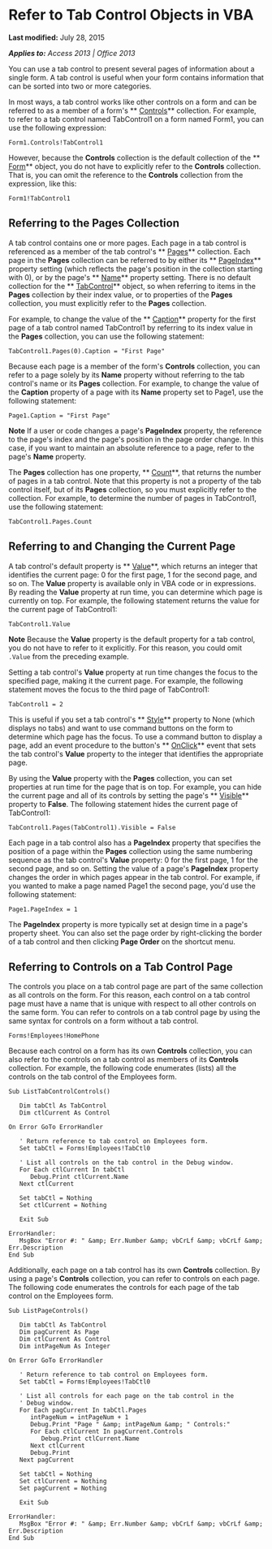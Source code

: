 
# Refer to Tab Control Objects in VBA

 **Last modified:** July 28, 2015

 _**Applies to:** Access 2013 | Office 2013_

You can use a tab control to present several pages of information about a single form. A tab control is useful when your form contains information that can be sorted into two or more categories. 

In most ways, a tab control works like other controls on a form and can be referred to as a member of a form's  ** [Controls](26771888-86E8-28C3-6668-F793474CBB5B.md)** collection. For example, to refer to a tab control named TabControl1 on a form named Form1, you can use the following expression:



```
Form1.Controls!TabControl1 

```

However, because the  **Controls** collection is the default collection of the ** [Form](72EF9219-142B-B690-B696-3EBA9A5D4522.md)** object, you do not have to explicitly refer to the **Controls** collection. That is, you can omit the reference to the **Controls** collection from the expression, like this:



```
Form1!TabControl1 

```


## Referring to the Pages Collection

A tab control contains one or more pages. Each page in a tab control is referenced as a member of the tab control's  ** [Pages](DC628CFA-9550-36E6-0AA1-06CF5E80FA25.md)** collection. Each page in the **Pages** collection can be referred to by either its ** [PageIndex](22B71F19-2734-F735-8A64-D02901C598C0.md)** property setting (which reflects the page's position in the collection starting with 0), or by the page's ** [Name](FCF25A8E-3DC8-77E8-1969-3B672B8B94EC.md)** property setting. There is no default collection for the ** [TabControl](05F7DE7B-8665-DF6D-3FBB-47F8547D3BAF.md)** object, so when referring to items in the **Pages** collection by their index value, or to properties of the **Pages** collection, you must explicitly refer to the **Pages** collection.

For example, to change the value of the  ** [Caption](7F1B5038-4543-C373-96E9-135102CDD6E6.md)** property for the first page of a tab control named TabControl1 by referring to its index value in the **Pages** collection, you can use the following statement:




```
TabControl1.Pages(0).Caption = "First Page" 

```

Because each page is a member of the form's  **Controls** collection, you can refer to a page solely by its **Name** property without referring to the tab control's name or its **Pages** collection. For example, to change the value of the **Caption** property of a page with its **Name** property set to Page1, use the following statement:




```
Page1.Caption = "First Page" 

```


 **Note**  If a user or code changes a page's  **PageIndex** property, the reference to the page's index and the page's position in the page order change. In this case, if you want to maintain an absolute reference to a page, refer to the page's **Name** property.

The  **Pages** collection has one property, ** [Count](6BF4C0B5-5EE5-A02E-ADA8-4D9771287A82.md)**, that returns the number of pages in a tab control. Note that this property is not a property of the tab control itself, but of its  **Pages** collection, so you must explicitly refer to the collection. For example, to determine the number of pages in TabControl1, use the following statement:




```
TabControl1.Pages.Count 

```


## Referring to and Changing the Current Page

A tab control's default property is  ** [Value](85849D32-3EF9-B959-FE07-026DE226623E.md)**, which returns an integer that identifies the current page: 0 for the first page, 1 for the second page, and so on. The  **Value** property is available only in VBA code or in expressions. By reading the **Value** property at run time, you can determine which page is currently on top. For example, the following statement returns the value for the current page of TabControl1:


```
TabControl1.Value 

```


 **Note**  Because the  **Value** property is the default property for a tab control, you do not have to refer to it explicitly. For this reason, you could omit `.Value` from the preceding example.

Setting a tab control's  **Value** property at run time changes the focus to the specified page, making it the current page. For example, the following statement moves the focus to the third page of TabControl1:




```
TabControl1 = 2 

```

This is useful if you set a tab control's  ** [Style](DE0859CD-27AF-294B-DA0C-EF2055180B21.md)** property to None (which displays no tabs) and want to use command buttons on the form to determine which page has the focus. To use a command button to display a page, add an event procedure to the button's ** [OnClick](1034AA82-58CD-F639-D936-326049CCF38C.md)** event that sets the tab control's **Value** property to the integer that identifies the appropriate page.

By using the  **Value** property with the **Pages** collection, you can set properties at run time for the page that is on top. For example, you can hide the current page and all of its controls by setting the page's ** [Visible](D01A5C26-18EE-2533-38D7-98A7BB84A971.md)** property to **False**. The following statement hides the current page of TabControl1:




```
TabControl1.Pages(TabControl1).Visible = False 

```

Each page in a tab control also has a  **PageIndex** property that specifies the position of a page within the **Pages** collection using the same numbering sequence as the tab control's **Value** property: 0 for the first page, 1 for the second page, and so on. Setting the value of a page's **PageIndex** property changes the order in which pages appear in the tab control. For example, if you wanted to make a page named Page1 the second page, you'd use the following statement:




```
Page1.PageIndex = 1 

```

The  **PageIndex** property is more typically set at design time in a page's property sheet. You can also set the page order by right-clicking the border of a tab control and then clicking **Page Order** on the shortcut menu.


## Referring to Controls on a Tab Control Page

The controls you place on a tab control page are part of the same collection as all controls on the form. For this reason, each control on a tab control page must have a name that is unique with respect to all other controls on the same form. You can refer to controls on a tab control page by using the same syntax for controls on a form without a tab control. 


```
Forms!Employees!HomePhone 

```

Because each control on a form has its own  **Controls** collection, you can also refer to the controls on a tab control as members of its **Controls** collection. For example, the following code enumerates (lists) all the controls on the tab control of the Employees form.




```
Sub ListTabControlControls() 
 
   Dim tabCtl As TabControl 
   Dim ctlCurrent As Control 
 
On Error GoTo ErrorHandler 
 
   ' Return reference to tab control on Employees form. 
   Set tabCtl = Forms!Employees!TabCtl0 
 
   ' List all controls on the tab control in the Debug window. 
   For Each ctlCurrent In tabCtl 
      Debug.Print ctlCurrent.Name 
   Next ctlCurrent 
 
   Set tabCtl = Nothing 
   Set ctlCurrent = Nothing 
 
   Exit Sub 
 
ErrorHandler: 
   MsgBox "Error #: " &amp; Err.Number &amp; vbCrLf &amp; vbCrLf &amp; Err.Description 
End Sub 

```

Additionally, each page on a tab control has its own  **Controls** collection. By using a page's **Controls** collection, you can refer to controls on each page. The following code enumerates the controls for each page of the tab control on the Employees form.




```
Sub ListPageControls() 
 
   Dim tabCtl As TabControl 
   Dim pagCurrent As Page 
   Dim ctlCurrent As Control 
   Dim intPageNum As Integer 
 
On Error GoTo ErrorHandler 
 
   ' Return reference to tab control on Employees form. 
   Set tabCtl = Forms!Employees!TabCtl0 
 
   ' List all controls for each page on the tab control in the 
   ' Debug window. 
   For Each pagCurrent In tabCtl.Pages 
      intPageNum = intPageNum + 1 
      Debug.Print "Page " &amp; intPageNum &amp; " Controls:" 
      For Each ctlCurrent In pagCurrent.Controls 
         Debug.Print ctlCurrent.Name 
      Next ctlCurrent 
      Debug.Print 
   Next pagCurrent 
 
   Set tabCtl = Nothing 
   Set ctlCurrent = Nothing 
   Set pagCurrent = Nothing 
 
   Exit Sub 
 
ErrorHandler: 
   MsgBox "Error #: " &amp; Err.Number &amp; vbCrLf &amp; vbCrLf &amp; Err.Description 
End Sub 

```

